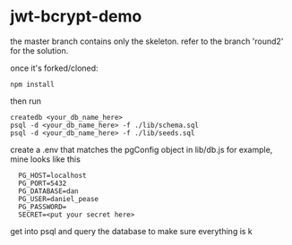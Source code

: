 # jwt-bcrypt-demo

the master branch contains only the skeleton. refer to the branch 'round2' for the solution.

once it's forked/cloned:

    npm install

then run

    createdb <your_db_name_here>
    psql -d <your_db_name_here> -f ./lib/schema.sql
    psql -d <your_db_name_here> -f ./lib/seeds.sql    

  create a .env that matches the pgConfig object in lib/db.js
    for example, mine looks like this

      PG_HOST=localhost
      PG_PORT=5432
      PG_DATABASE=dan
      PG_USER=daniel_pease
      PG_PASSWORD=
      SECRET=<put your secret here>

  get into psql and query the database to make sure everything is k
